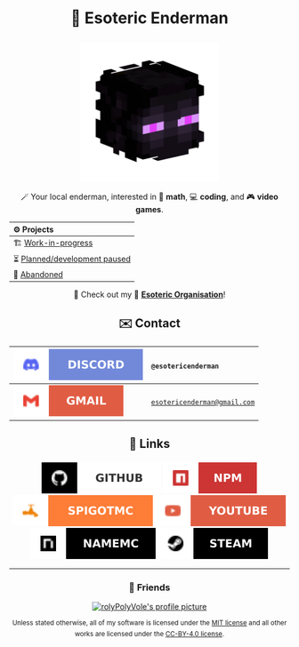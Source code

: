 # <p align="center">🔮 Esoteric Enderman</p>

<p align="center"><a href="https://www.github.com/EsotericEnderman"><img alt="My profile picture" src="Assets/Profile Picture.png" width="250" height="250"></a></p>

<p align="center">🪄 Your local enderman, interested in 🧠 <b>math</b>, 💻 <b>coding</b>, and 🎮 <b>video games</b>.</p>

<div align="center">

| ⚙️ Projects |
| :----------------------------------------------------------------------------------------------------- |
| 🏗️ <a href="https://github.com/stars/EsotericEnderman/lists/priority">Work-in-progress</a> |
| ⏳ <a href="https://github.com/stars/EsotericEnderman/lists/to-do">Planned/development paused</a> |
| 📜 <a href="https://github.com/stars/EsotericEnderman/lists/abandoned">Abandoned</a> |

</div>

<p align="center">📄 Check out my 👥 <b><a href="https://www.github.com/EsotericOrganisation">Esoteric Organisation</a></b>!</p>

## <p align="center">✉️ Contact</p>

<div align="center">

| <a href="https://www.discord.com/channels/@me"><img src="Assets/Badges/Discord.svg" alt="Discord"></a> | <code>@esotericenderman</code>          |
| :----------------------------------------------------------------------------------------------------- | :-------------------------------------- |
| <a href="https://www.gmail.com/"><img src="Assets/Badges/Gmail.svg" alt="Gmail"></a>                   | <code>esotericenderman@gmail.com</code> |

</div>

## <p align="center">🔗 Links</p>

<p align="center">
    <a href="https://www.github.com/EsotericEnderman"><img src="Assets/Badges/GitHub.svg" alt="GitHub"></a>
    <a href="https://www.npmjs.com/~esotericenderman"><img src="Assets/Badges/npm.svg" alt="npm"></a>
    <a href="https://www.spigotmc.org/members/esotericenderman.2123396/"><img src="Assets/Badges/SpigotMC.svg" alt="SpigotMC"></a>
    <a href="https://www.youtube.com/@esotericenderman"><img src="Assets/Badges/YouTube.svg" alt="YouTube"></a>
    <a href="https://namemc.com/profile/EsotericEnderman.1"><img src="Assets/Badges/NameMC.svg" alt="NameMC"></a>
    <a href="https://steamcommunity.com/id/esotericenderman/"><img src="Assets/Badges/Steam.svg" alt="Steam"></a>
</p>

---

### <p align="center">🤝 Friends</p>

<p align="center"><a href="https://github.com/rolyPolyVole"><img src="https://github.com/rolyPolyVole.png" width="45" height="45" alt="rolyPolyVole's profile picture"></a></p>

<p align="center"><sup>Unless stated otherwise, all of my software is licensed under the <a href="Assets/Licenses/MIT License.md">MIT license</a> and all other works are licensed under the <a href="Assets/Licenses/CC-BY-4.0 License.md">CC-BY-4.0 license</a>.</sup></p>
